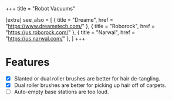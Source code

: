 +++
title = "Robot Vacuums"

[extra]
see_also = [
    { title = "Dreame", href = "https://www.dreametech.com/" },
    { title = "Roborock", href = "https://us.roborock.com/" },
    { title = "Narwal", href = "https://us.narwal.com/" },
]
+++

# Features
- [x] Slanted or dual roller brushes are better for hair de-tangling.
- [x] Dual roller brushes are better for picking up hair off of carpets.
- [ ] Auto-empty base stations are too loud.
